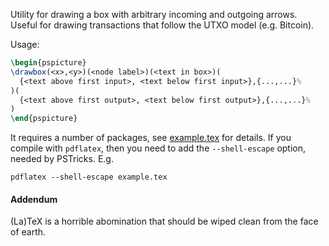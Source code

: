 Utility for drawing a box with arbitrary incoming and outgoing arrows. Useful
for drawing transactions that follow the UTXO model (e.g. Bitcoin).

Usage:
```latex
\begin{pspicture}
\drawbox(<x>,<y>)(<node label>)(<text in box>)(
  {<text above first input>, <text below first input>},{...,...}%
)(
  {<text above first output>, <text below first output>},{...,...}%
)
\end{pspicture}
```

It requires a number of packages, see [example.tex](example.tex) for details. If
you compile with `pdflatex`, then you need to add the `--shell-escape` option,
needed by PSTricks. E.g.

```
pdflatex --shell-escape example.tex
```

#### Addendum

(La)TeX is a horrible abomination that should be wiped clean from the face of
earth.
